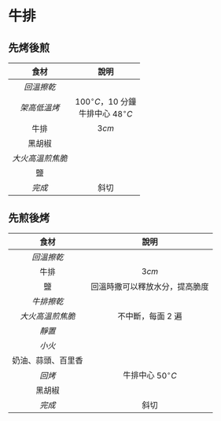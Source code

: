 # 牛排

## 先烤後煎

|       食材       |                        說明                         |
| :--------------: | :-------------------------------------------------: |
|    *回溫擦乾*    |                                                     |
|   *架高低溫烤*   | $100^\circ C$，$10$ 分鐘<br />牛排中心 $48^\circ C$ |
|       牛排       |                        $3cm$                        |
|      黑胡椒      |                                                     |
| *大火高溫煎焦脆* |                                                     |
|        鹽        |                                                     |
|      *完成*      |                        斜切                         |

## 先煎後烤

|        食材        |              說明              |
| :----------------: | :----------------------------: |
|     *回溫擦乾*     |                                |
|        牛排        |             $3cm$              |
|         鹽         | 回溫時撒可以釋放水分，提高脆度 |
|     *牛排擦乾*     |                                |
|  *大火高溫煎焦脆*  |      不中斷，每面 $2$ 遍       |
|       *靜置*       |                                |
|       *小火*       |                                |
| 奶油、蒜頭、百里香 |                                |
|       *回烤*       |     牛排中心 $50^\circ C$      |
|       黑胡椒       |                                |
|       *完成*       |              斜切              |
